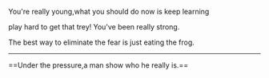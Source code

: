 You're really young,what you should do now is keep learning

play hard to get that trey!
You've been really strong.

The best way to eliminate the fear is just eating the frog.
***********
==Under the pressure,a man show who he really is.==